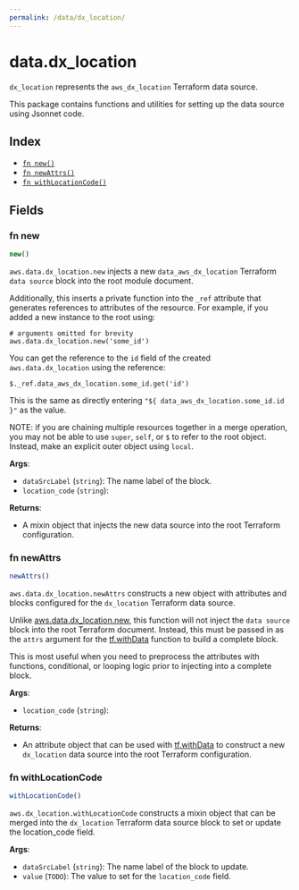 ```yaml
---
permalink: /data/dx_location/
---
```


# data.dx_location

`dx_location` represents the `aws_dx_location` Terraform data source.



This package contains functions and utilities for setting up the data source using Jsonnet code.


## Index

* [`fn new()`](#fn-new)
* [`fn newAttrs()`](#fn-newattrs)
* [`fn withLocationCode()`](#fn-withlocationcode)

## Fields

### fn new

```ts
new()
```


`aws.data.dx_location.new` injects a new `data_aws_dx_location` Terraform `data source`
block into the root module document.

Additionally, this inserts a private function into the `_ref` attribute that generates references to attributes of the
resource. For example, if you added a new instance to the root using:

    # arguments omitted for brevity
    aws.data.dx_location.new('some_id')

You can get the reference to the `id` field of the created `aws.data.dx_location` using the reference:

    $._ref.data_aws_dx_location.some_id.get('id')

This is the same as directly entering `"${ data_aws_dx_location.some_id.id }"` as the value.

NOTE: if you are chaining multiple resources together in a merge operation, you may not be able to use `super`, `self`,
or `$` to refer to the root object. Instead, make an explicit outer object using `local`.

**Args**:
  - `dataSrcLabel` (`string`): The name label of the block.
  - `location_code` (`string`): 

**Returns**:
- A mixin object that injects the new data source into the root Terraform configuration.


### fn newAttrs

```ts
newAttrs()
```


`aws.data.dx_location.newAttrs` constructs a new object with attributes and blocks configured for the `dx_location`
Terraform data source.

Unlike [aws.data.dx_location.new](#fn-dxlocationnew), this function will not inject the `data source`
block into the root Terraform document. Instead, this must be passed in as the `attrs` argument for the
[tf.withData](https://github.com/tf-libsonnet/core/tree/main/docs#fn-withdata) function to build a complete block.

This is most useful when you need to preprocess the attributes with functions, conditional, or looping logic prior to
injecting into a complete block.

**Args**:
  - `location_code` (`string`): 

**Returns**:
  - An attribute object that can be used with [tf.withData](https://github.com/tf-libsonnet/core/tree/main/docs#fn-withdata) to construct a new `dx_location` data source into the root Terraform configuration.


### fn withLocationCode

```ts
withLocationCode()
```

`aws.dx_location.withLocationCode` constructs a mixin object that can be merged into the `dx_location`
Terraform data source block to set or update the location_code field.



**Args**:
  - `dataSrcLabel` (`string`): The name label of the block to update.
  - `value` (`TODO`): The value to set for the `location_code` field.
